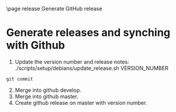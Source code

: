 \page release Generate GitHub release

# Generate releases and synching with Github

1. Update the version number and release notes: ./scripts/setup/debians/update\_release.sh VERSION\_NUMBER
```
git commit
```

2. Merge into github develop.
3. Merge into github master.
4. Create github release on master with version number.

